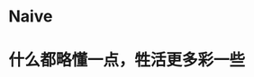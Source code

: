 # Naive
<!-- ## 日拱一卒，功不唐捐 -->
# 什么都略懂一点，牲活更多彩一些
<!-- [![GitHub Streak](https://streak-stats.demolab.com/?user=XiaoXKKK)](https://git.io/streak-stats) -->
